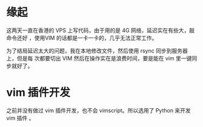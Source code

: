 # 缘起


<!--
ID: c55b4e74-ee20-4246-b77e-e795d828993e
Status: draft
Date: 2018-07-15T04:56:00
Modified: 2020-05-16T11:18:23
wp_id: 736
-->


这两天一直在香港的 VPS 上写代码，由于用的是 4G 网络，延迟实在有些大，敲命令还好
，使用VIM 的话都是一卡一卡的，几乎无法正常工作。

为了结局延迟太大的问题，我在本地修改文件，然后使用 rsync 同步到服务器上，但是每
次都要切出 VIM 然后在操作实在是浪费时间，要是能在 vim 里一键同步就好了。

# vim 插件开发

之前并没有做过 vim 插件开发，也不会 vimscript。所以选用了 Python 来开发 vim 插件
。
